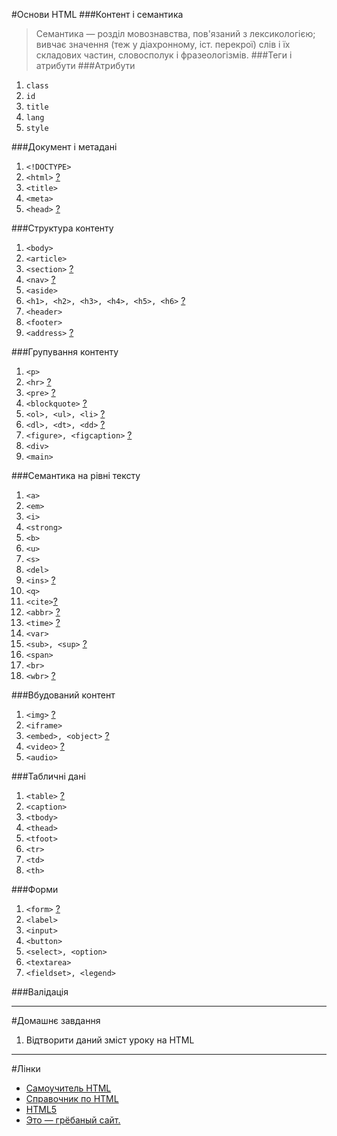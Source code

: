 #Основи HTML
###Контент і семантика
> Семантика — розділ мовознавства, пов'язаний з лексикологією; вивчає значення (теж у діахронному, іст. перекрої) слів і їх складових частин, словосполук і фразеологізмів.
###Теги і атрибути
###Атрибути
1. `class`
1. `id`
1. `title`
1. `lang`
1. `style`

###Документ і метадані
1. `<!DOCTYPE>`
1. `<html>` [?](https://jsfiddle.net/P3trovichUA/502Ly7ef/)
1. `<title>`
1. `<meta>`
1. `<head>` [?](https://jsfiddle.net/P3trovichUA/nkcej5m4/)

###Структура контенту
1. `<body>`
1. `<article>`
1. `<section>` [?](https://jsfiddle.net/P3trovichUA/6sxxL0jb/)
1. `<nav>` [?](https://jsfiddle.net/P3trovichUA/yr2ycp0d/)
1. `<aside>`
1. `<h1>, <h2>, <h3>, <h4>, <h5>, <h6>` [?](https://jsfiddle.net/P3trovichUA/7kLjxmyd/)
1. `<header>`
1. `<footer>`
1. `<address>` [?](https://jsfiddle.net/P3trovichUA/pyebvefv/)

###Групування контенту
1. `<p>`
1. `<hr>` [?](https://jsfiddle.net/P3trovichUA/4uha3r5j/)
1. `<pre>` [?](https://jsfiddle.net/P3trovichUA/jqnbdevr/)
1. `<blockquote>` [?](https://jsfiddle.net/P3trovichUA/wqj0un1k/1/)
1. `<ol>, <ul>, <li>` [?](https://jsfiddle.net/P3trovichUA/7ojfxw84/)
1. `<dl>, <dt>, <dd>` [?](https://jsfiddle.net/P3trovichUA/0onou0bs/)
1. `<figure>, <figcaption>` [?](https://jsfiddle.net/P3trovichUA/nrz3fco8/)
1. `<div>`
1. `<main>`

###Семантика на рівні тексту
1. `<a>`
1. `<em>`
1. `<i>`
1. `<strong>`
1. `<b>`
1. `<u>`
1. `<s>`
1. `<del>`
1. `<ins>` [?](https://jsfiddle.net/P3trovichUA/5o5ydu2x/1/)
1. `<q>`
1. `<cite>`[?](https://jsfiddle.net/P3trovichUA/wqj0un1k/1/)
1. `<abbr>` [?](https://jsfiddle.net/P3trovichUA/tt1m0t3u/)
1. `<time>` [?](https://jsfiddle.net/P3trovichUA/vu71gbah/)
1. `<var>`
1. `<sub>, <sup>` [?](https://jsfiddle.net/P3trovichUA/ha4urh3c/)
1. `<span>`
1. `<br>`
1. `<wbr>` [?](https://jsfiddle.net/P3trovichUA/v6fh77ug/)

###Вбудований контент
1. `<img>` [?](https://jsfiddle.net/P3trovichUA/xrhp4fh1/)
1. `<iframe>`
1. `<embed>, <object>` [?](https://jsfiddle.net/P3trovichUA/LL2c2k0q/)
1. `<video>` [?](https://jsfiddle.net/P3trovichUA/8hxqt9jw/)
1. `<audio>`

###Табличні дані
1. `<table>` [?](https://jsfiddle.net/P3trovichUA/rmfh78oa/) 
1. `<caption>`
1. `<tbody>`
1. `<thead>`
1. `<tfoot>`
1. `<tr>`
1. `<td>`
1. `<th>`

###Форми
1. `<form>` [?](https://jsfiddle.net/P3trovichUA/Lyevpwfp/1/)
1. `<label>`
1. `<input>`
1. `<button>`
1. `<select>, <option>`
1. `<textarea>`
1. `<fieldset>, <legend>`

###Валідація

---
#Домашнє завдання
1.  Відтворити даний зміст уроку на HTML

---
#Лінки
- [Самоучитель HTML](http://htmlbook.ru/samhtml)
- [Справочник по HTML﻿](http://htmlbook.ru/html)
- [HTML5﻿](http://htmlbook.ru/html5)
- [Это — грёбаный сайт.](https://fuckingwebsite.ru)
